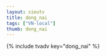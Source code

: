 ```yaml
--- 
layout: sieutv
title: dong_nai
tags: ["VN-local"]
thumb: dong_nai
---
```

{% include tvadv key="dong_nai" %}
